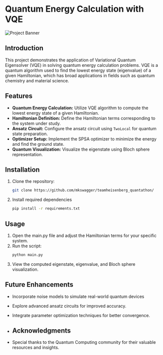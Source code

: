  # Quantum Energy Calculation with VQE

![Project Banner](path_to_banner_image)

## Introduction

This project demonstrates the application of Variational Quantum Eigensolver (VQE) in solving quantum energy calculation problems. VQE is a quantum algorithm used to find the lowest energy state (eigenvalue) of a given Hamiltonian, which has broad applications in fields such as quantum chemistry and material science.

## Features

- **Quantum Energy Calculation:** Utilize VQE algorithm to compute the lowest energy state of a given Hamiltonian.
- **Hamiltonian Definition:** Define the Hamiltonian terms corresponding to the system under study.
- **Ansatz Circuit:** Configure the ansatz circuit using `TwoLocal` for quantum state preparation.
- **Optimizer Setup:** Implement the SPSA optimizer to minimize the energy and find the ground state.
- **Quantum Visualization:** Visualize the eigenstate using Bloch sphere representation.

## Installation

1. Clone the repository:

   ```bash
   git clone https://github.com/mkswagger/teamheisenberg_quantathon/

2. Install required dependencies

   ```bash
   pip install -r requirements.txt
   
 ## Usage
 
1. Open the main.py file and adjust the Hamiltonian terms for your specific system.
2. Run the script:
   ```bash
   python main.py
   ```
3. View the computed eigenstate, eigenvalue, and Bloch sphere visualization.

## Future Enhancements

- Incorporate noise models to simulate real-world quantum devices
- Explore advanced ansatz circuits for improved accuracy.
- Integrate parameter optimization techniques for better convergence.

- ## Acknowledgments
- Special thanks to the Quantum Computing community for their valuable resources and insights.
